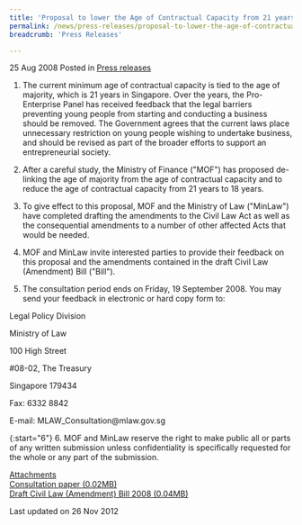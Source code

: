 ```yaml
---
title: 'Proposal to lower the Age of Contractual Capacity from 21 years to 18 years, and the Civil Law (Amendment) Bill'
permalink: /news/press-releases/proposal-to-lower-the-age-of-contractual-capacity-from-21-years-to-18-years-and-the-civil-law
breadcrumb: 'Press Releases'

---
```



25 Aug 2008 Posted in [Press releases](/news/press-releases)

1. The current minimum age of contractual capacity is tied to the age of majority, which is 21 years in Singapore. Over the years, the Pro-Enterprise Panel has received feedback that the legal barriers preventing young people from starting and conducting a business should be removed. The Government agrees that the current laws place unnecessary restriction on young people wishing to undertake business, and should be revised as part of the broader efforts to support an entrepreneurial society. 

2. After a careful study, the Ministry of Finance ("MOF") has proposed de-linking the age of majority from the age of contractual capacity and to reduce the age of contractual capacity from 21 years to 18 years.

3. To give effect to this proposal, MOF and the Ministry of Law ("MinLaw") have completed drafting the amendments to the Civil Law Act as well as the consequential amendments to a number of other affected Acts that would be needed.

4. MOF and MinLaw invite interested parties to provide their feedback on this proposal and the amendments contained in the draft Civil Law (Amendment) Bill ("Bill").


5. The consultation period ends on Friday, 19 September 2008. You may send your feedback in electronic or hard copy form to:



<p class="address-centered">Legal Policy Division</p>
<p class="address-centered">Ministry of Law</p>
<p class="address-centered">100 High Street</p>
<p class="address-centered">#08-02, The Treasury</p>
<p class="address-centered">Singapore 179434</p>
<p class="address-centered">Fax: 6332 8842</p>
<p class="address-centered">E-mail: MLAW_Consultation@mlaw.gov.sg</p>

{:start="6"}
6. MOF and MinLaw reserve the right to make public all or parts of any written submission unless confidentiality is specifically requested for the whole or any part of the submission.

<u>Attachments</u>  
[Consultation paper (0.02MB)](/files/news/press-releases/2008/08/linkclick6c0c.pdf)  
[Draft Civil Law (Amendment) Bill 2008 (0.04MB)](/files/news/press-releases/2008/08/linkclick4c83.pdf)  


<p class="right-side-updated">Last updated on 26 Nov 2012</p>
